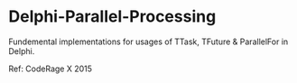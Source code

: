 # Delphi-Parallel-Processing
Fundemental implementations for usages of TTask, TFuture & ParallelFor in Delphi.

Ref: CodeRage X 2015
